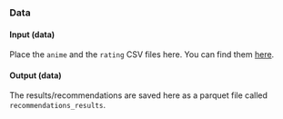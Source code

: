### Data

#### Input (data)
Place the `anime` and the `rating` CSV files here. You can find them [here](https://www.kaggle.com/datasets/CooperUnion/anime-recommendations-database/data).


#### Output (data)
The results/recommendations are saved here as a parquet file called `recommendations_results`.